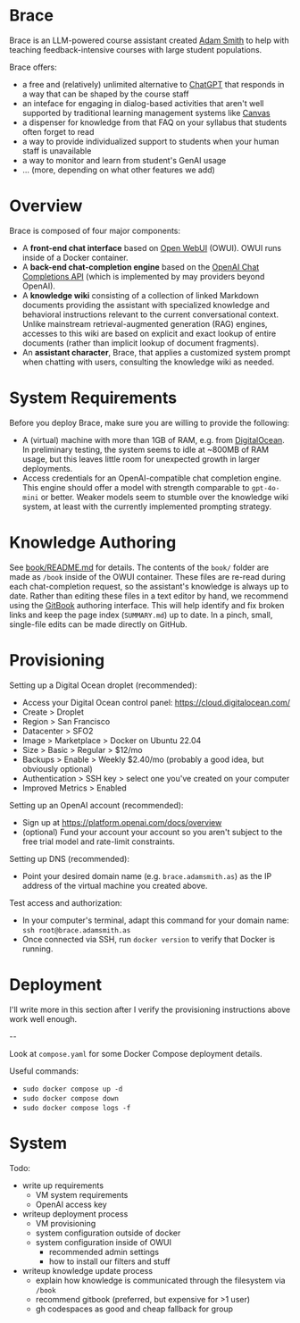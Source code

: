 # Brace

Brace is an LLM-powered course assistant created [Adam Smith](https://adamsmith.as/) to help with teaching feedback-intensive courses with large student populations.

Brace offers:
- a free and (relatively) unlimited alternative to [ChatGPT](https://chatgpt.com/) that responds in a way that can be shaped by the course staff
- an inteface for engaging in dialog-based activities that aren't well supported by traditional learning management systems like [Canvas](https://www.instructure.com/canvas)
- a dispenser for knowledge from that FAQ on your syllabus that students often forget to read
- a way to provide individualized support to students when your human staff is unavailable
- a way to monitor and learn from student's GenAI usage
- ... (more, depending on what other features we add)

# Overview

Brace is composed of four major components:
- A **front-end chat interface** based on [Open WebUI](https://github.com/open-webui/open-webui) (OWUI). OWUI runs inside of a Docker container.
- A **back-end chat-completion engine** based on the [OpenAI Chat Completions API](https://platform.openai.com/docs/guides/chat-completions) (which is implemented by may providers beyond OpenAI).
- A **knowledge wiki** consisting of a collection of linked Markdown documents providing the assistant with specialized knowledge and behavioral instructions relevant to the current conversational context. Unlike mainstream retrieval-augmented generation (RAG) engines, accesses to this wiki are based on explicit and exact lookup of entire documents (rather than implicit lookup of document fragments).
- An **assistant character**, Brace, that applies a customized system prompt when chatting with users, consulting the knowledge wiki as needed.

# System Requirements

Before you deploy Brace, make sure you are willing to provide the following:
- A (virtual) machine with more than 1GB of RAM, e.g. from [DigitalOcean](https://www.digitalocean.com/). In preliminary testing, the system seems to idle at ~800MB of RAM usage, but this leaves little room for unexpected growth in larger deployments.
- Access credentials for an OpenAI-compatible chat completion engine. This engine should offer a model with strength comparable to `gpt-4o-mini` or better. Weaker models seem to stumble over the knowledge wiki system, at least with the currently implemented prompting strategy.

# Knowledge Authoring

See [book/README.md](book/README.md) for details. The contents of the `book/` folder are made as `/book` inside of the OWUI container. These files are re-read during each chat-completion request, so the assistant's knowledge is always up to date. Rather than editing these files in a text editor by hand, we recommend using the [GitBook](https://www.gitbook.com/) authoring interface. This will help identify and fix broken links and keep the page index (`SUMMARY.md`) up to date. In a pinch, small, single-file edits can be made directly on GitHub.

# Provisioning

Setting up a Digital Ocean droplet (recommended):
- Access your Digital Ocean control panel: https://cloud.digitalocean.com/
- Create > Droplet
- Region > San Francisco
- Datacenter > SFO2
- Image > Marketplace > Docker on Ubuntu 22.04
- Size > Basic > Regular > $12/mo
- Backups > Enable > Weekly $2.40/mo (probably a good idea, but obviously optional)
- Authentication > SSH key > select one you've created on your computer
- Improved Metrics > Enabled

Setting up an OpenAI account (recommended):
- Sign up at https://platform.openai.com/docs/overview
- (optional) Fund your account your account so you aren't subject to the free trial model and rate-limit constraints.

Setting up DNS (recommended):
- Point your desired domain name (e.g. `brace.adamsmith.as`) as the IP address of the virtual machine you created above.

Test access and authorization:
- In your computer's terminal, adapt this command for your domain name: `ssh root@brace.adamsmith.as`
- Once connected via SSH, run `docker version` to verify that Docker is running.

# Deployment

I'll write more in this section after I verify the provisioning instructions above work well enough.

--


Look at `compose.yaml` for some Docker Compose deployment details.

Useful commands:
 - `sudo docker compose up -d`
 - `sudo docker compose down`
 - `sudo docker compose logs -f`

# System 

Todo:
- write up requirements
    - VM system requirements
    - OpenAI access key
- writeup deployment process
    - VM provisioning
    - system configuration outside of docker
    - system configuration inside of OWUI
        - recommended admin settings
        - how to install our filters and stuff
- writeup knowledge update process
    - explain how knowledge is communicated through the filesystem via `/book`
    - recommend gitbook (preferred, but expensive for >1 user)
    - gh codespaces as good and cheap fallback for group
